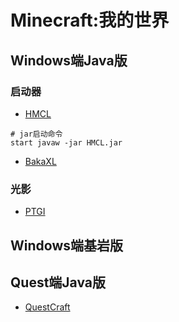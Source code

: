 # Minecraft:我的世界
## Windows端Java版
### 启动器
- [HMCL](https://github.com/HMCL-dev/HMCL)
```shell
# jar启动命令
start javaw -jar HMCL.jar
```
- [BakaXL](https://www.bakaxl.com/)
### 光影
- [PTGI](https://www.sonicether.com/seus/)

## Windows端基岩版

## Quest端Java版
- [QuestCraft](https://github.com/QuestCraftPlusPlus/QuestCraft)